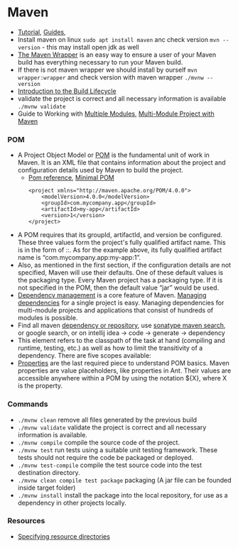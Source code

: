 # Maven
 - [Tutorial](https://www.youtube.com/watch?v=Xatr8AZLOsE), [Guides](https://maven.apache.org/guides/),
 - Install maven on linux `sudo apt install maven` anc check version `mvn --version` - this may install open jdk as well
 - [The Maven Wrapper](https://maven.apache.org/wrapper/) is an easy way to ensure a user of your Maven build has everything necessary to run your Maven build.
 - If there is not maven wrapper we should install by ourself `mvn wrapper:wrapper` and check version with maven wrapper `./mvnw --version` 
 - [Introduction to the Build Lifecycle](https://maven.apache.org/guides/introduction/introduction-to-the-lifecycle.html)
 - validate the project is correct and all necessary information is available `./mvnw validate`
 - Guide to Working with [Multiple Modules](https://maven.apache.org/guides/mini/guide-multiple-modules.html), [Multi-Module Project with Maven](https://www.baeldung.com/maven-multi-module)

### POM
- A Project Object Model or [POM](https://maven.apache.org/guides/introduction/introduction-to-the-pom.html#:~:text=Available%20Variables-,What%20is%20a%20POM%3F,default%20values%20for%20most%20projects.) is the fundamental unit of work in Maven. It is an XML file that contains information about the project and configuration details used by Maven to build the project.
  - [Pom reference](https://maven.apache.org/pom.html), [Minimal POM](https://maven.apache.org/guides/introduction/introduction-to-the-pom.html#minimal-pom)
    ```
    <project xmlns="http://maven.apache.org/POM/4.0.0">
        <modelVersion>4.0.0</modelVersion>
        <groupId>com.mycompany.app</groupId>
        <artifactId>my-app</artifactId>
        <version>1</version>
    </project>
    ```
- A POM requires that its groupId, artifactId, and version be configured. These three values form the project's fully qualified artifact name. This is in the form of <groupId>:<artifactId>:<version>. As for the example above, its fully qualified artifact name is “com.mycompany.app:my-app:1”.
- Also, as mentioned in the first section, if the configuration details are not specified, Maven will use their defaults. One of these default values is the packaging type. Every Maven project has a packaging type. If it is not specified in the POM, then the default value “jar” would be used. 
- [Dependency management](https://maven.apache.org/guides/introduction/introduction-to-dependency-mechanism.html) is a core feature of Maven. [Managing dependencies](https://maven.apache.org/pom.html#dependencies) for a single project is easy. Managing dependencies for multi-module projects and applications that consist of hundreds of modules is possible.
- Find all maven [dependency or repository](https://mvnrepository.com/), use [sonatype maven search](https://search.maven.org/), or google search, or on intellij idea -> code -> generate -> dependency
- This element refers to the classpath of the task at hand (compiling and runtime, testing, etc.) as well as how to limit the transitivity of a dependency. There are five scopes available:
- [Properties](https://maven.apache.org/pom.html#Properties) are the last required piece to understand POM basics. Maven properties are value placeholders, like properties in Ant. Their values are accessible anywhere within a POM by using the notation ${X}, where X is the property.

### Commands
- `./mvnw clean` remove all files generated by the previous build
- `./mvnw validate` validate the project is correct and all necessary information is available.
- `./mvnw compile` 	compile the source code of the project.
- `./mvnw test` run tests using a suitable unit testing framework. These tests should not require the code be packaged or deployed.
- `./mvnw test-compile` compile the test source code into the test destination directory.
- `./mvnw clean compile test package` packaging (A jar file can be founded inside target folder)
- `./mvnw install` 	install the package into the local repository, for use as a dependency in other projects locally.

### Resources
 - [Specifying resource directories](https://maven.apache.org/plugins/maven-resources-plugin/examples/resource-directory.html) 